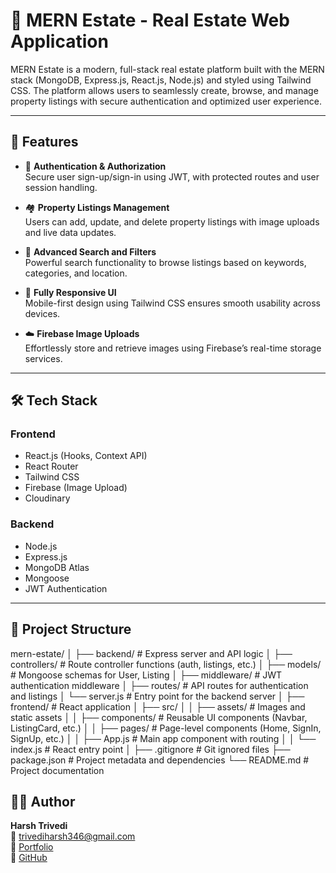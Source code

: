 # 🏡 MERN Estate - Real Estate Web Application

MERN Estate is a modern, full-stack real estate platform built with the MERN stack (MongoDB, Express.js, React.js, Node.js) and styled using Tailwind CSS. The platform allows users to seamlessly create, browse, and manage property listings with secure authentication and optimized user experience.

---

## 🚀 Features

- 🔐 **Authentication & Authorization**  
  Secure user sign-up/sign-in using JWT, with protected routes and user session handling.

- 🏘️ **Property Listings Management**  
  Users can add, update, and delete property listings with image uploads and live data updates.

- 🔎 **Advanced Search and Filters**  
  Powerful search functionality to browse listings based on keywords, categories, and location.

- 📱 **Fully Responsive UI**  
  Mobile-first design using Tailwind CSS ensures smooth usability across devices.

- ☁️ **Firebase Image Uploads**  
  Effortlessly store and retrieve images using Firebase’s real-time storage services.

---

## 🛠️ Tech Stack

### Frontend
- React.js (Hooks, Context API)
- React Router
- Tailwind CSS
- Firebase (Image Upload)
- Cloudinary

### Backend
- Node.js
- Express.js
- MongoDB Atlas
- Mongoose
- JWT Authentication

---

## 📁 Project Structure

mern-estate/
│
├── backend/                     # Express server and API logic
│   ├── controllers/             # Route controller functions (auth, listings, etc.)
│   ├── models/                  # Mongoose schemas for User, Listing
│   ├── middleware/              # JWT authentication middleware
│   ├── routes/                  # API routes for authentication and listings
│   └── server.js                # Entry point for the backend server
│
├── frontend/                    # React application
│   ├── src/
│   │   ├── assets/              # Images and static assets
│   │   ├── components/          # Reusable UI components (Navbar, ListingCard, etc.)
│   │   ├── pages/               # Page-level components (Home, SignIn, SignUp, etc.)
│   │   ├── App.js               # Main app component with routing
│   │   └── index.js             # React entry point
│
├── .gitignore                   # Git ignored files
├── package.json                 # Project metadata and dependencies
└── README.md                    # Project documentation



## 👨‍💻 Author

**Harsh Trivedi**  
📧 [trivediharsh346@gmail.com](mailto:trivediharsh346@gmail.com)  
🔗 [Portfolio](https://harsh-trivedi78.github.io/Portfolio)  
🐙 [GitHub](https://github.com/Harsh-Trivedi78)


